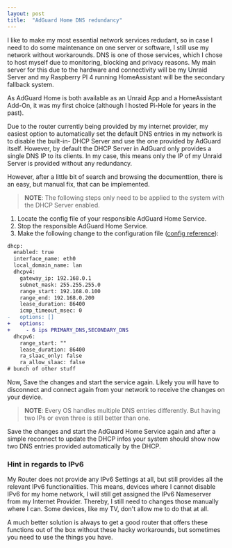 ```yaml
---
layout: post
title:  "AdGuard Home DNS redundancy"
---
```


I like to make my most essential network services redudant, so in case I need to do some maintenance on one server or software, I still use my network without workarounds. DNS is one of those services, which I chose to host myself due to monitoring, blocking and privacy reasons. My main server for this due to the hardware and connectivity will be my Unraid Server and my Raspberry PI 4 running HomeAssistant will be the secondary fallback system.

As AdGuard Home is both available as an Unraid App and a HomeAssistant Add-On, it was my first choice (although I hosted Pi-Hole for years in the past).

Due to the router currently being provided by my internet provider, my easiest option to automatically set the default DNS entries in my network is to disable the built-in- DHCP Server and use the one provided by AdGuard itself. However, by default the DHCP Server in AdGuard only provides a single DNS IP to its clients. In my case, this means only the IP of my Unraid Server is provided without any redundancy.

However, after a little bit of search and browsing the documenttion, there is an easy, but manual fix, that can be implemented.

> **NOTE**: The following steps only need to be applied to the system with the DHCP Server enabled.

1. Locate the config file of your responsible AdGuard Home Service.
2. Stop the responsible AdGuard Home Service.
3. Make the following change to the configuration file ([config reference](https://github.com/AdguardTeam/AdGuardHome/wiki/DHCP#the-dhcpdhcpv4options-array-field)):

```diff
dhcp:
  enabled: true
  interface_name: eth0
  local_domain_name: lan
  dhcpv4:
    gateway_ip: 192.168.0.1
    subnet_mask: 255.255.255.0
    range_start: 192.168.0.100
    range_end: 192.168.0.200
    lease_duration: 86400
    icmp_timeout_msec: 0
-   options: []
+   options:
+     - 6 ips PRIMARY_DNS,SECONDARY_DNS
  dhcpv6:
    range_start: ""
    lease_duration: 86400
    ra_slaac_only: false
    ra_allow_slaac: false
# bunch of other stuff
```

Now, Save the changes and start the service again. Likely you will have to disconnect and connect again from your network to receive the changes on your device.

> **NOTE**: Every OS handles multiple DNS entries differently. But having two IPs or even three is still better than one.

Save the changes and start the AdGuard Home Service again and after a simple reconnect to update the DHCP infos your system should show now two DNS entries provided automatically by the DHCP.

### Hint in regards to IPv6

My Router does not provide any IPv6 Settings at all, but still provides all the relevant IPv6 functionalities. This means, devices where I cannot disable IPv6 for my home network, I will still get assigned the IPv6 Nameserver from my Internet Provider. Thereby, I still need to changes those manually where I can. Some devices, like my TV, don't allow me to do that at all.

A much better solution is always to get a good router that offers these functions out of the box without these hacky workarounds, but sometimes you need to use the things you have.